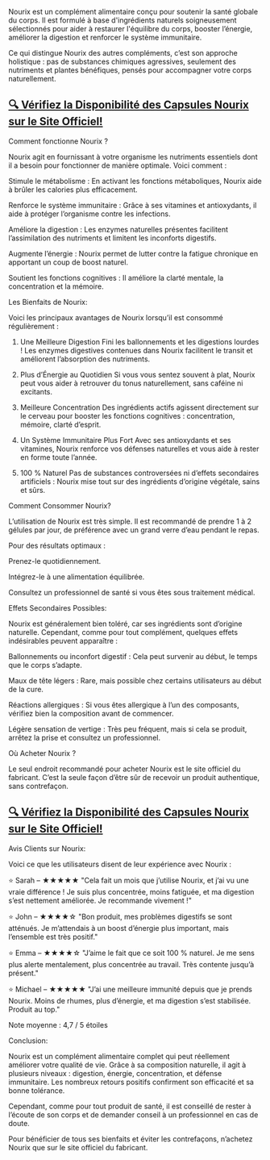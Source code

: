 Nourix est un complément alimentaire conçu pour soutenir la santé globale du corps. Il est formulé à base d'ingrédients naturels soigneusement sélectionnés pour aider à restaurer l'équilibre du corps, booster l’énergie, améliorer la digestion et renforcer le système immunitaire.

Ce qui distingue Nourix des autres compléments, c’est son approche holistique : pas de substances chimiques agressives, seulement des nutriments et plantes bénéfiques, pensés pour accompagner votre corps naturellement.

## [🔍 Vérifiez la Disponibilité des Capsules Nourix sur le Site Officiel!](https://atozsupplement.com/nourix-capsules/)

Comment fonctionne Nourix ?

Nourix agit en fournissant à votre organisme les nutriments essentiels dont il a besoin pour fonctionner de manière optimale. Voici comment :

Stimule le métabolisme : En activant les fonctions métaboliques, Nourix aide à brûler les calories plus efficacement.

Renforce le système immunitaire : Grâce à ses vitamines et antioxydants, il aide à protéger l’organisme contre les infections.

Améliore la digestion : Les enzymes naturelles présentes facilitent l’assimilation des nutriments et limitent les inconforts digestifs.

Augmente l’énergie : Nourix permet de lutter contre la fatigue chronique en apportant un coup de boost naturel.

Soutient les fonctions cognitives : Il améliore la clarté mentale, la concentration et la mémoire.

Les Bienfaits de Nourix:

Voici les principaux avantages de Nourix lorsqu’il est consommé régulièrement :

1. Une Meilleure Digestion
Fini les ballonnements et les digestions lourdes ! Les enzymes digestives contenues dans Nourix facilitent le transit et améliorent l’absorption des nutriments.

2. Plus d’Énergie au Quotidien
Si vous vous sentez souvent à plat, Nourix peut vous aider à retrouver du tonus naturellement, sans caféine ni excitants.

3. Meilleure Concentration
Des ingrédients actifs agissent directement sur le cerveau pour booster les fonctions cognitives : concentration, mémoire, clarté d’esprit.

4. Un Système Immunitaire Plus Fort
Avec ses antioxydants et ses vitamines, Nourix renforce vos défenses naturelles et vous aide à rester en forme toute l’année.

5. 100 % Naturel
Pas de substances controversées ni d’effets secondaires artificiels : Nourix mise tout sur des ingrédients d’origine végétale, sains et sûrs.

Comment Consommer Nourix?

L’utilisation de Nourix est très simple. Il est recommandé de prendre 1 à 2 gélules par jour, de préférence avec un grand verre d’eau pendant le repas.

Pour des résultats optimaux :

Prenez-le quotidiennement.

Intégrez-le à une alimentation équilibrée.

Consultez un professionnel de santé si vous êtes sous traitement médical.

Effets Secondaires Possibles:

Nourix est généralement bien toléré, car ses ingrédients sont d’origine naturelle. Cependant, comme pour tout complément, quelques effets indésirables peuvent apparaître :

Ballonnements ou inconfort digestif : Cela peut survenir au début, le temps que le corps s’adapte.

Maux de tête légers : Rare, mais possible chez certains utilisateurs au début de la cure.

Réactions allergiques : Si vous êtes allergique à l’un des composants, vérifiez bien la composition avant de commencer.

Légère sensation de vertige : Très peu fréquent, mais si cela se produit, arrêtez la prise et consultez un professionnel.

Où Acheter Nourix ?

Le seul endroit recommandé pour acheter Nourix est le site officiel du fabricant. C’est la seule façon d’être sûr de recevoir un produit authentique, sans contrefaçon.

## [🔍 Vérifiez la Disponibilité des Capsules Nourix sur le Site Officiel!](https://atozsupplement.com/nourix-capsules/)

Avis Clients sur Nourix:

Voici ce que les utilisateurs disent de leur expérience avec Nourix :

⭐ Sarah – ★★★★★
"Cela fait un mois que j’utilise Nourix, et j’ai vu une vraie différence ! Je suis plus concentrée, moins fatiguée, et ma digestion s’est nettement améliorée. Je recommande vivement !"

⭐ John – ★★★★☆
"Bon produit, mes problèmes digestifs se sont atténués. Je m’attendais à un boost d’énergie plus important, mais l’ensemble est très positif."

⭐ Emma – ★★★★☆
"J’aime le fait que ce soit 100 % naturel. Je me sens plus alerte mentalement, plus concentrée au travail. Très contente jusqu’à présent."

⭐ Michael – ★★★★★
"J’ai une meilleure immunité depuis que je prends Nourix. Moins de rhumes, plus d’énergie, et ma digestion s’est stabilisée. Produit au top."

Note moyenne : 4,7 / 5 étoiles

Conclusion:

Nourix est un complément alimentaire complet qui peut réellement améliorer votre qualité de vie. Grâce à sa composition naturelle, il agit à plusieurs niveaux : digestion, énergie, concentration, et défense immunitaire. Les nombreux retours positifs confirment son efficacité et sa bonne tolérance.

Cependant, comme pour tout produit de santé, il est conseillé de rester à l’écoute de son corps et de demander conseil à un professionnel en cas de doute.

Pour bénéficier de tous ses bienfaits et éviter les contrefaçons, n’achetez Nourix que sur le site officiel du fabricant.
